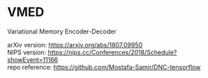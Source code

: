 # VMED
Variational Memory Encoder-Decoder

arXiv version: https://arxiv.org/abs/1807.09950 <br />
NIPS version: https://nips.cc/Conferences/2018/Schedule?showEvent=11166 <br />
repo reference: https://github.com/Mostafa-Samir/DNC-tensorflow <br />


